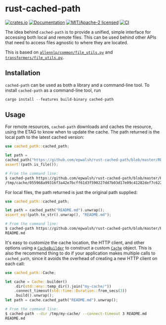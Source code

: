 # rust-cached-path

[![crates.io](https://img.shields.io/crates/v/cached-path.svg)](https://crates.io/crates/cached-path)
[![Documentation](https://docs.rs/cached-path/badge.svg)](https://docs.rs/cached-path)
[![MIT/Apache-2 licensed](https://img.shields.io/crates/l/cached-path.svg)](./LICENSE)
[![CI](https://github.com/epwalsh/rust-cached-path/workflows/CI/badge.svg)](https://github.com/epwalsh/rust-cached-path/actions?query=workflow%3ACI)

The idea behind `cached-path` is to provide a unified, simple interface for
accessing both local and remote files. This can be used behind other APIs that need
to access files agnostic to where they are located.

This is based on
[`allennlp/common/file_utils.py`](https://github.com/allenai/allennlp/blob/master/allennlp/common/file_utils.py)
and
[`transformers/file_utils.py`](https://github.com/huggingface/transformers/blob/master/src/transformers/file_utils.py).

## Installation

`cached-path` can be used as both a library and a command-line tool. To install `cached-path`
as a command-line tool, run

```rust
cargo install --features build-binary cached-path
```

## Usage

For remote resources, `cached-path` downloads and caches the resource, using the ETAG
to know when to update the cache. The path returned is the local path to the latest
cached version:

```rust
use cached_path::cached_path;

let path =
cached_path("https://github.com/epwalsh/rust-cached-path/blob/master/README.md").unwrap();
assert!(path.is_file());
```

```bash
# From the command line:
$ cached-path https://github.com/epwalsh/rust-cached-path/blob/master/README.md
/tmp/cache/055968a99316f3a42e7bcff61d3f590227dd7b03d17e09c41282def7c622ba0f.efa33e7f611ef2d163fea874ce614bb6fa5ab2a9d39d5047425e39ebe59fe782
```

For local files, the path returned is just the original path supplied:

```rust
use cached_path::cached_path;

let path = cached_path("README.md").unwrap();
assert_eq!(path.to_str().unwrap(), "README.md");
```

```bash
# From the command line:
$ cached-path https://github.com/epwalsh/rust-cached-path/blob/master/README.md
README.md
```

It's easy to customize the cache location, the HTTP client, and other options
using a [`CacheBuilder`](https://docs.rs/cached-path/*/cached_path/struct.CacheBuilder.html) to construct a custom
[`Cache`](https://docs.rs/cached-path/*/cached_path/struct.Cache.html) object. This is also the recommend thing
to do if your application makes multiple calls to `cached_path`, since it avoids the overhead
of creating a new HTTP client on each call:

```rust
use cached_path::Cache;

let cache = Cache::builder()
    .dir(std::env::temp_dir().join("my-cache/"))
    .connect_timeout(std::time::Duration::from_secs(3))
    .build().unwrap();
let path = cache.cached_path("README.md").unwrap();
```

```bash
# From the command line:
$ cached-path --dir /tmp/my-cache/ --connect-timeout 3 README.md
README.md
```
